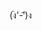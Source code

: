 (ง︡'-'︠)ง

<!---
rebeccabartels/rebeccabartels is a ✨ special ✨ repository because its `README.md` (this file) appears on your GitHub profile.
You can click the Preview link to take a look at your changes.
--->
